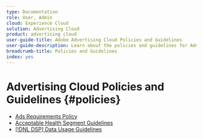 ```yaml
---
type: Documentation
role: User, Admin
cloud: Experience Cloud
solution: Advertising Cloud
product: advertising cloud
user-guide-title: Adobe Advertising Cloud Policies and Guidelines
user-guide-description: Learn about the policies and guidelines for Advertising Cloud DSP and Advertising Cloud Search.
breadcrumb-title: Policies and Guidelines
index: yes
---
```


# Advertising Cloud Policies and Guidelines {#policies}

+ [Ads Requirements Policy](/help/policies/ad-requirements-policy.md)
+ [Acceptable Health Segment Guidelines](/help/policies/health-segment-guidelines.md)
+ [[!DNL DSP] Data Usage Guidelines](/help/policies/data-usage-guidelines.md)
